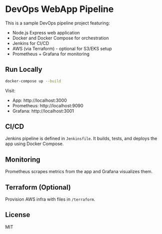 
# DevOps WebApp Pipeline

This is a sample DevOps pipeline project featuring:

- Node.js Express web application
- Docker and Docker Compose for orchestration
- Jenkins for CI/CD
- AWS (via Terraform) - optional for S3/EKS setup
- Prometheus + Grafana for monitoring

## Run Locally

```bash
docker-compose up --build
```

Visit:
- App: http://localhost:3000
- Prometheus: http://localhost:9090
- Grafana: http://localhost:3001

## CI/CD

Jenkins pipeline is defined in `Jenkinsfile`. It builds, tests, and deploys the app using Docker Compose.

## Monitoring

Prometheus scrapes metrics from the app and Grafana visualizes them.

## Terraform (Optional)

Provision AWS infra with files in `/terraform`.

## License

MIT
